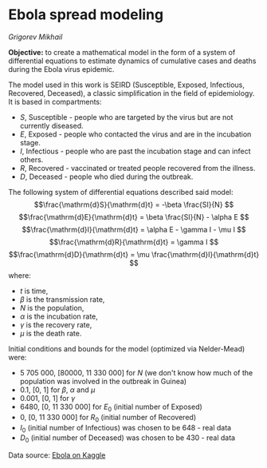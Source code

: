 # Ebola spread modeling

*Grigorev Mikhail*

**Objective:** to create a mathematical model in the form of a system of differential equations to estimate dynamics of cumulative cases and deaths during the Ebola virus epidemic.

The model used in this work is SEIRD (Susceptible, Exposed, Infectious, Recovered, Deceased), a classic simplification in the field of epidemiology. It is based in compartments:

- $S$, Susceptible - people who are targeted by the virus but are not currently diseased.
- $E$, Exposed - people who contacted the virus and are in the incubation stage.
- $I$, Infectious - people who are past the incubation stage and can infect others.
- $R$, Recovered - vaccinated or treated people recovered from the illness.
- $D$, Deceased - people who died during the outbreak.  

The following system of differential equations described said model:
$$\frac{\mathrm{d}S}{\mathrm{d}t} = -\beta \frac{SI}{N} $$
$$\frac{\mathrm{d}E}{\mathrm{d}t} = \beta \frac{SI}{N} - \alpha E $$
$$\frac{\mathrm{d}I}{\mathrm{d}t} = \alpha E - \gamma I - \mu I $$
$$\frac{\mathrm{d}R}{\mathrm{d}t} = \gamma I $$
$$\frac{\mathrm{d}D}{\mathrm{d}t} = \mu \frac{\mathrm{d}I}{\mathrm{d}t} $$
where:

- $t$ is time,
- $\beta$ is the transmission rate,
- $N$ is the population,
- $\alpha$ is the incubation rate,
- $\gamma$ is the recovery rate,
- $\mu$ is the death rate.

Initial conditions and bounds for the model (optimized via Nelder-Mead) were:

- 5 705 000, [80000, 11 330 000] for $N$ (we don't know how much of the population was involved in the outbreak in Guinea)
- 0.1, [0, 1] for $\beta$, $\alpha$ and $\mu$
- 0.001, [0, 1] for $\gamma$
- 6480, [0, 11 330 000] for $E_0$ (initial number of Exposed)
- 0, [0, 11 330 000] for $R_0$ (initial number of Recovered)
- $I_0$ (initial number of Infectious) was chosen to be 648 - real data
- $D_0$ (initial number of Deceased) was chosen to be 430 - real data

Data source: [Ebola on Kaggle](https://www.kaggle.com/datasets/imdevskp/ebola-outbreak-20142016-complete-dataset)

